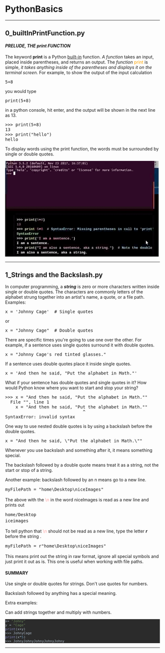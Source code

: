 # PythonBasics
<hr>
<h2>0_builtInPrintFunction.py</h2>
<h4><i>PRELUDE, THE print FUNCTION</i></h4>
<p>The keyword <b>print</b> is a Python <a href="https://docs.python.org/3/library/functions.html">built-in</a> function.
<i>A function</i>  takes an input, placed inside parentheses, and returns an output.
The <i>function</i> <span style="color:orange">print</span> is simple,<i> it takes anything inside of the parentheses and displays it on the terminal screen.</i>
For example, to show the output of the input calculation
</p>
<pre class="prettyprint lang-py prettyprinted"><span class="lit">5</span><span class="pun">+</span><span class="lit">8</span></pre><p>you would type</p>
<pre class="prettyprint lang-py prettyprinted"><span class="kwd">print</span><span class="pun">(</span><span class="lit">5</span><span class="pun">+</span><span class="lit">8</span><span class="pun">)</span></pre>
<p>in a python console, hit enter, and the output will be shown in the next line as 13.</p>
<pre class="prettyprint lang-py prettyprinted"><span class="pun">>>></span><span class="pln"> </span><span class="kwd">print</span><span class="pun">(</span><span class="lit">5</span><span class="pun">+</span><span class="lit">8</span><span class="pun">)</span>
<span class="lit">13</span>
<span class="pun">>>></span><span class="pln"> </span><span class="kwd">print</span><span class="pun">(</span><span class="str">"hello"</span><span class="pun">)</span>
<span class="pln">hello</span></pre>
<p>To display words using the print function, the words must be surrounded by single or double quotes.</p>

[![The built-in Python Keyword Print](https://github.com/valestro/PythonBasics/blob/master/pythonBasicsAllImagesGH/theBuiltPythonKeywordPrint.mp4gifFromOgv.gif?raw=true)](https://www.youtube.com/watch?v=sl3hquEpDGk&feature=youtu.be)

<hr>
<h2>1_Strings and the Backslash.py</h2>
<p>In computer programming, a <i><b>string</b></i> is zero or more characters written inside single or double quotes. 
The characters are commonly letters of the alphabet strung together into an artist's name, a quote, or a file path.
Examples:
</p>
<pre class="prettyprint lang-py prettyprinted"><span class="pln">x </span><span class="pun">=</span><span class="pln"> </span><span class="str">'Johnny Cage'</span><span class="pln">  </span><span class="com"># Single quotes</span></pre><p>or</p>
<pre class="prettyprint lang-py prettyprinted"><span class="pln">x </span><span class="pun">=</span><span class="pln"> </span><span class="str">"Johnny Cage"</span><span class="pln">  </span><span class="com"># Double quotes</span></pre><p>
</p>
<p>There are specific times you're going to use one over the other.
For example,  if a sentence uses single quotes surround it with double quotes.</p>
<pre class="prettyprint lang-py prettyprinted"><span class="pln">x </span><span class="pun">=</span><span class="pln"> </span><span class="str">"Johnny Cage's red tinted glasses."</span></pre><p>If a sentence uses double quotes place it inside single quotes.</p>
<pre class="prettyprint lang-py prettyprinted"><span class="pln">x </span><span class="pun">=</span><span class="pln"> </span><span class="str">'And then he said, "Put the alphabet in Math."'</span></pre><p>
</p>
<p>What if your sentence has double quotes and single quotes in it? How would Python know where you want to start and stop your string?</p>
<pre class="prettyprint lang-py prettyprinted"><span class="pun">>>></span><span class="pln"> x </span><span class="pun">=</span><span class="pln"> </span><span class="str">"And then he said, "</span><span class="typ">Put</span><span class="pln"> the alphabet </span><span class="kwd">in</span><span class="pln"> </span><span class="typ">Math</span><span class="pun">.</span><span class="str">""</span>
<span class="pln">  </span><span class="typ">File</span><span class="pln"> </span><span class="str">"</span><stdin><span class="str">"</span><span class="pun">,</span><span class="pln"> line </span><span class="lit">1</span>
<span class="pln">    x </span><span class="pun">=</span><span class="pln"> </span><span class="str">"And then he said, "</span><span class="typ">Put</span><span class="pln"> the alphabet </span><span class="kwd">in</span><span class="pln"> </span><span class="typ">Math</span><span class="pun">.</span><span class="str">""</span>
<span class="pln">                              </span><span class="pun">^</span>
<span class="typ">SyntaxError</span><span class="pun">:</span><span class="pln"> invalid syntax</span></stdin></pre>
<p>One way to use nested double quotes is by using a backslash before the double quotes.</p>
<pre class="prettyprint lang-py>\</pre> 
<p>to make the inner double quotes into a <i>string</i> data type.
Use the backslash symbol to turn special characters, such as quotes,  into string characters. </p>
<pre class= prettyprinted" prettyprint="" lang-py"=""><span class="pln">x </span><span class="pun">=</span><span class="pln"> </span><span class="str">"And then he said, \"Put the alphabet in Math.\""</span></pre>
<p>Whenever you use backslash and something after it, it means something special. 
</p>
<p>The backslash followed by a double quote means treat it as a string, not the start or stop of a string.</p>
<p>
</p>
<p>Another example: backslash followed by an n means go to a new line.</p>
<pre class="prettyprint lang-py>\</pre> 
<p>to make the inner double quotes into a <i>string</i> data type.
Use the backslash symbol to turn special characters, such as quotes,  into string characters. </p>
<pre class= prettyprinted" prettyprint="" lang-py"="" style="line-height: 1.42857;"><span class="pln">myFilePath </span><span class="pun">=</span><span class="pln"> </span><span class="str">"home\Desktop\niceImages"</span></pre>
<p>The above with the <span style="color: rgb(255, 160, 160); font-family: Menlo, Monaco, Consolas, " courier="" new",="" monospace;="" font-size:="" 13px;"="">\n </span>in the word niceImages is read as a new line and prints out
</p>
<pre class="prettyprint lang-py prettyprinted" style="line-height: 1.42857;">home/Desktop
<stdin>iceimages</stdin></pre><p>
</p>
<p>To tell python that <span style="color: rgb(255, 160, 160); font-family: Menlo, Monaco, Consolas, " courier="" new",="" monospace;="" font-size:="" 13px;"="">\n </span>should not be read as a new line, type the letter <b><i>r </i></b>before the string .</p>
<pre class="prettyprint lang-py>\</pre> 
<p>to make the inner double quotes into a <i>string</i> data type.
Use the backslash symbol to turn special characters, such as quotes,  into string characters. </p>
<pre class= prettyprinted" prettyprint="" lang-py"="" style="line-height: 1.42857;"><span class="pln">myFilePath </span><span class="pun">=</span><span class="pln"> r</span><span class="str">"home\Desktop\niceImages"</span></pre>
<p>This means print out the string in raw format, ignore all special symbols and just print it out as is. This one is useful when working with file paths.</p>
<h4>SUMMARY</h4>
<p>Use single or double quotes for strings.  Don't use quotes for numbers.</p>
<p>Backslash followed by anything has a special meaning.</p>
<p>Extra examples:</p>
<p>Can add strings together and multiply with numbers.</p>
<pre style="background-color:#2b2b2b;color:#a9b7c6;font-family:'DejaVu Sans Mono';font-size:8.3pt;">x= <span style="color:#6a8759;">"Johny"
</span>y = <span style="color:#6a8759;">"Cage"
</span><span style="color:#8888c6;">print</span>(x+y)
>>> JohnyCage
<span style="color:#8888c6;">print</span>(x*<span style="color:#6897bb;">5</span>)
>>> JohnyJohnyJohnyJohnyJohny</pre>

<hr>
